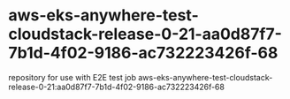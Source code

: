 # aws-eks-anywhere-test-cloudstack-release-0-21-aa0d87f7-7b1d-4f02-9186-ac732223426f-68
repository for use with E2E test job aws-eks-anywhere-test-cloudstack-release-0-21:aa0d87f7-7b1d-4f02-9186-ac732223426f-68
